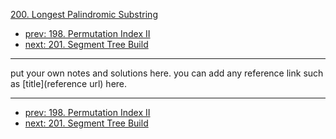 [200. Longest Palindromic Substring](http://www.lintcode.com/problem/longest-palindromic-substring)

- [prev: 198. Permutation Index II](198-permutation-index-ii.md)
- [next: 201. Segment Tree Build](201-segment-tree-build.md)

---

put your own notes and solutions here.
you can add any reference link such as [title](reference url) here.

---

- [prev: 198. Permutation Index II](198-permutation-index-ii.md)
- [next: 201. Segment Tree Build](201-segment-tree-build.md)
